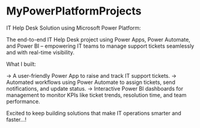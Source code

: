 # MyPowerPlatformProjects
IT Help Desk Solution using Microsoft Power Platform:

The end-to-end IT Help Desk project using Power Apps, Power Automate, and Power BI – empowering IT teams to manage support tickets seamlessly and with real-time visibility.

What I built:

-> A user-friendly Power App to raise and track IT support tickets.
-> Automated workflows using Power Automate to assign tickets, send notifications, and update status.
-> Interactive Power BI dashboards for management to monitor KPIs like ticket trends, resolution time, and team performance.

Excited to keep building solutions that make IT operations smarter and faster...!
